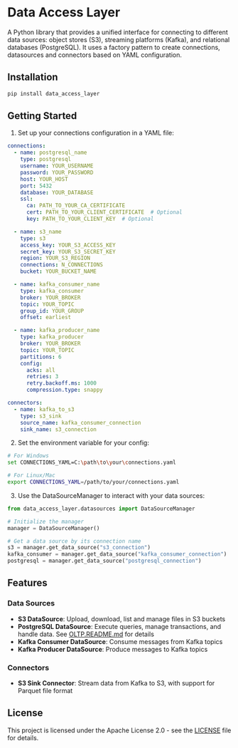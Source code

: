 # Data Access Layer

A Python library that provides a unified interface for connecting to different data sources: object stores (S3), streaming platforms (Kafka), and relational databases (PostgreSQL). It uses a factory pattern to create connections, datasources and connectors based on YAML configuration.

## Installation

```sh
pip install data_access_layer
```

## Getting Started

1. Set up your connections configuration in a YAML file:

```yaml
connections:
  - name: postgresql_name
    type: postgresql
    username: YOUR_USERNAME
    password: YOUR_PASSWORD
    host: YOUR_HOST
    port: 5432
    database: YOUR_DATABASE
    ssl:
      ca: PATH_TO_YOUR_CA_CERTIFICATE
      cert: PATH_TO_YOUR_CLIENT_CERTIFICATE  # Optional
      key: PATH_TO_YOUR_CLIENT_KEY  # Optional

  - name: s3_name
    type: s3
    access_key: YOUR_S3_ACCESS_KEY
    secret_key: YOUR_S3_SECRET_KEY
    region: YOUR_S3_REGION
    connections: N_CONNECTIONS
    bucket: YOUR_BUCKET_NAME

  - name: kafka_consumer_name
    type: kafka_consumer
    broker: YOUR_BROKER
    topic: YOUR_TOPIC
    group_id: YOUR_GROUP
    offset: earliest

  - name: kafka_producer_name
    type: kafka_producer
    broker: YOUR_BROKER
    topic: YOUR_TOPIC
    partitions: 6
    config:
      acks: all
      retries: 3
      retry.backoff.ms: 1000
      compression.type: snappy

connectors:
  - name: kafka_to_s3
    type: s3_sink
    source_name: kafka_consumer_connection
    sink_name: s3_connection
```

2. Set the environment variable for your config:

```sh
# For Windows
set CONNECTIONS_YAML=C:\path\to\your\connections.yaml

# For Linux/Mac
export CONNECTIONS_YAML=/path/to/your/connections.yaml
```

3. Use the DataSourceManager to interact with your data sources:

```python
from data_access_layer.datasources import DataSourceManager

# Initialize the manager
manager = DataSourceManager()

# Get a data source by its connection name
s3 = manager.get_data_source("s3_connection")
kafka_consumer = manager.get_data_source("kafka_consumer_connection")
postgresql = manager.get_data_source("postgresql_connection")
```

## Features

### Data Sources
- **S3 DataSource**: Upload, download, list and manage files in S3 buckets
- **PostgreSQL DataSource**: Execute queries, manage transactions, and handle data. See [OLTP.README.md](OLTP.README.md) for details
- **Kafka Consumer DataSource**: Consume messages from Kafka topics
- **Kafka Producer DataSource**: Produce messages to Kafka topics

### Connectors
- **S3 Sink Connector**: Stream data from Kafka to S3, with support for Parquet file format


## License

This project is licensed under the Apache License 2.0 - see the [LICENSE](LICENSE) file for details.